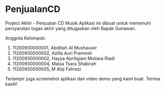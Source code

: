 # PenjualanCD
Project Akhir - Penjualan CD Musik
Aplikasi ini dibuat untuk memenuhi persyaratan tugas akhir yang ditugaskan oleh Bapak Gunawan.

Anggota Kelompok:
1. 11200930000001, Abdillah Al Mushauwir
2. 11200930000002, Azilla Auri Pramesti
3. 11200930000002, Hayya Apriligiani Mutiara Riadi
4. 11200930000004, Maisa Tsara Shabirah
5. 11200930000005, M Alqi Fahrezi

Terlampir juga screenshot aplikasi dan video demo yang kami buat. Terima kasih!
